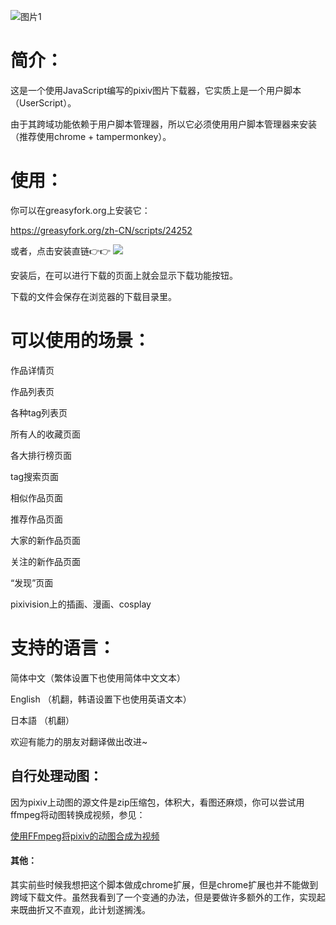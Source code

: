 ![图片1](https://wx3.sinaimg.cn/large/640defebgy1fhnv80522fj20mr0iejvi.jpg)

# 简介：

这是一个使用JavaScript编写的pixiv图片下载器，它实质上是一个用户脚本（UserScript）。

由于其跨域功能依赖于用户脚本管理器，所以它必须使用用户脚本管理器来安装（推荐使用chrome + tampermonkey）。

# 使用：

你可以在greasyfork.org上安装它：

https://greasyfork.org/zh-CN/scripts/24252

或者，点击安装直链👉👉
 [![](https://img.shields.io/badge/%E5%AE%89%E8%A3%85%E7%9B%B4%E9%93%BE-%F0%9F%90%92-blue.svg)](https://raw.githubusercontent.com/xuejiansaber/XZPixivDownloader/master/XZPixivDownloader.js "请确认已安装并启动脚本管理器")

安装后，在可以进行下载的页面上就会显示下载功能按钮。

下载的文件会保存在浏览器的下载目录里。

# 可以使用的场景：

作品详情页

作品列表页

各种tag列表页

所有人的收藏页面

各大排行榜页面

tag搜索页面

相似作品页面

推荐作品页面

大家的新作品页面

关注的新作品页面

“发现”页面

pixivision上的插画、漫画、cosplay

# 支持的语言：

简体中文（繁体设置下也使用简体中文文本）

English （机翻，韩语设置下也使用英语文本）

日本語 （机翻）

欢迎有能力的朋友对翻译做出改进~

## 自行处理动图：

因为pixiv上动图的源文件是zip压缩包，体积大，看图还麻烦，你可以尝试用ffmpeg将动图转换成视频，参见：

[使用FFmpeg将pixiv的动图合成为视频](https://saber.love/?p=3859)

#### 其他：

其实前些时候我想把这个脚本做成chrome扩展，但是chrome扩展也并不能做到跨域下载文件。虽然我看到了一个变通的办法，但是要做许多额外的工作，实现起来既曲折又不直观，此计划遂搁浅。
